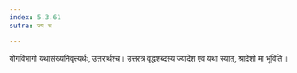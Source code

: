 ```yaml
---
index: 5.3.61
sutra: ज्य च

---
```

   योगविभागो यथासंख्यनिवृत्त्यर्थः, उत्तरार्थश्च। उत्तरत्र वृद्धशब्दस्य ज्यादेश एव यथा स्यात्, श्रादेशो मा भूविति॥